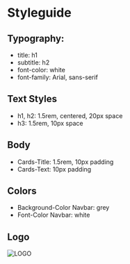 # Styleguide

## Typography: 
- title: h1
- subtitle: h2
- font-color: white
- font-family: Arial, sans-serif

## Text Styles
- h1, h2: 1.5rem, centered, 20px space
- h3: 1.5rem, 10px space

## Body
- Cards-Title: 1.5rem, 10px padding
- Cards-Text: 10px padding

## Colors
- Background-Color Navbar: grey
- Font-Color Navbar: white

## Logo
![LOGO](https://github.com/Gabriel-Arocha/m293_ap23a_Ania_Gabriel/assets/142780256/fed79bb1-936d-4411-9d9e-5baa7569ff17)
